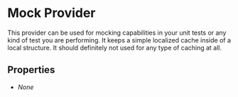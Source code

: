 # Mock Provider

This provider can be used for mocking capabilities in your unit tests or any kind of test you are performing. It keeps a simple localized cache inside of a local structure. It should definitely not used for any type of caching at all.

## Properties

* _None_
